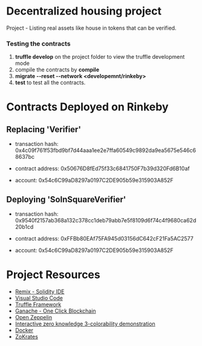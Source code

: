# Decentralized housing project

  Project - Listing real assets like house in tokens that can be verified.

  ### Testing the contracts
  1. **truffle develop** on the project folder to view the truffle development mode
  2. compile the contracts by **compile**
  3. **migrate --reset --network <developemnt/rinkeby>**
  4. **test** to test all the contracts.


# Contracts Deployed on Rinkeby

  Replacing 'Verifier'
  --------------------
  - transaction hash:    0x4c09f761f53fbd9bf7d44aaa1ee2e7ffa60549c9892da9ea5675e546c68637bc

  - contract address:    0x50676D8fEd75f33c6841750F7b39d320Fd6B10af
  - account:             0x54c6C99aD8297a0197C2DE905b59e315903A852F



  Deploying 'SolnSquareVerifier'
  ------------------------------
  - transaction hash:    0x9540f2157ab368a132c378cc1deb79abb7e5f8109d6f74c4f9680ca62d20b1cd

  - contract address:    0xFFBb80EAf75FA945d03156dC642cF21Fa5AC2577
  - account:             0x54c6C99aD8297a0197C2DE905b59e315903A852F




# Project Resources

* [Remix - Solidity IDE](https://remix.ethereum.org/)
* [Visual Studio Code](https://code.visualstudio.com/)
* [Truffle Framework](https://truffleframework.com/)
* [Ganache - One Click Blockchain](https://truffleframework.com/ganache)
* [Open Zeppelin ](https://openzeppelin.org/)
* [Interactive zero knowledge 3-colorability demonstration](http://web.mit.edu/~ezyang/Public/graph/svg.html)
* [Docker](https://docs.docker.com/install/)
* [ZoKrates](https://github.com/Zokrates/ZoKrates)

